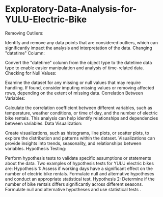 # Exploratory-Data-Analysis-for-YULU-Electric-Bike

Removing Outliers:

Identify and remove any data points that are considered outliers, which can significantly impact the analysis and interpretation of the data.
Changing "datetime" Column:

Convert the "datetime" column from the object type to the datetime data type to enable easier manipulation and analysis of time-related data.
Checking for Null Values:

Examine the dataset for any missing or null values that may require handling. If found, consider imputing missing values or removing affected rows, depending on the extent of missing data.
Correlation Between Variables:

Calculate the correlation coefficient between different variables, such as temperature, weather conditions, or time of day, and the number of electric bike rentals. This analysis can help identify relationships and dependencies between variables.
Data Visualization:

Create visualizations, such as histograms, line plots, or scatter plots, to explore the distribution and patterns within the dataset. Visualizations can provide insights into trends, seasonality, and relationships between variables.
Hypothesis Testing:

Perform hypothesis tests to validate specific assumptions or statements about the data. Two examples of hypothesis tests for YULU electric bikes are:
Hypothesis 1: Assess if working days have a significant effect on the number of electric bike rentals. Formulate null and alternative hypotheses and conduct an appropriate statistical test.
Hypothesis 2: Determine if the number of bike rentals differs significantly across different seasons. Formulate null and alternative hypotheses and use statistical tests .
